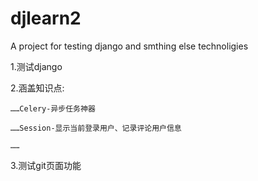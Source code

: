 # djlearn2
A project for testing django and smthing else technoligies

1.测试django

2.涵盖知识点:

  	……Celery-异步任务神器
  
  	……Session-显示当前登录用户、记录评论用户信息
  
  	……
  
3.测试git页面功能
